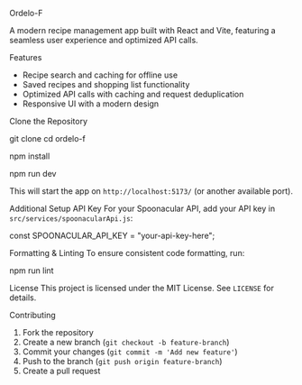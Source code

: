 Ordelo-F

A modern recipe management app built with React and Vite, featuring a seamless user experience and optimized API calls.

Features
- Recipe search and caching for offline use
- Saved recipes and shopping list functionality
- Optimized API calls with caching and request deduplication
- Responsive UI with a modern design



Clone the Repository

git clone <repo-url>
cd ordelo-f

npm install

npm run dev

This will start the app on `http://localhost:5173/` (or another available port).


Additional Setup
API Key
For your Spoonacular API, add your API key in `src/services/spoonacularApi.js`:

const SPOONACULAR_API_KEY = "your-api-key-here";


Formatting & Linting
To ensure consistent code formatting, run:

npm run lint


License
This project is licensed under the MIT License. See `LICENSE` for details.

Contributing
1. Fork the repository
2. Create a new branch (`git checkout -b feature-branch`)
3. Commit your changes (`git commit -m 'Add new feature'`)
4. Push to the branch (`git push origin feature-branch`)
5. Create a pull request



